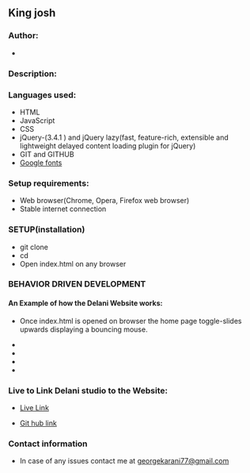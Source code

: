 ## King josh

### Author:
* 


### Description:


### Languages used:
* HTML
* JavaScript
* CSS
* jQuery-(3.4.1 ) and jQuery lazy(fast, feature-rich, extensible and lightweight delayed content loading plugin for jQuery)
* GIT and GITHUB
* [Google fonts](https://fonts.google.com/)

### Setup requirements:
* Web browser(Chrome, Opera, Firefox web browser)
* Stable internet connection

### SETUP(installation)
* git clone 
* cd 
* Open index.html on any browser

### BEHAVIOR DRIVEN DEVELOPMENT
#### An Example of how the Delani Website works:

* Once index.html is opened on browser the home page toggle-slides upwards displaying a bouncing mouse.

* 
* 

* 

* 


### Live to Link Delani studio to the Website:
* [Live Link](.)

* [Git hub link](.)


### Contact information
* In case of any issues contact me at georgekarani77@gmail.com

